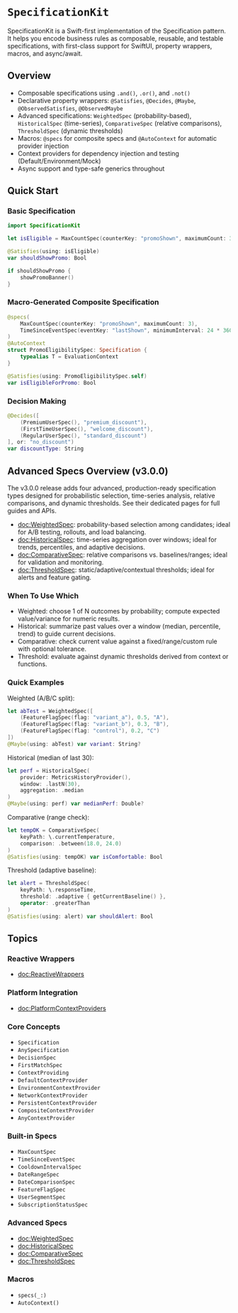 # ``SpecificationKit``

SpecificationKit is a Swift-first implementation of the Specification pattern.
It helps you encode business rules as composable, reusable, and testable specifications,
with first-class support for SwiftUI, property wrappers, macros, and async/await.

## Overview

- Composable specifications using `.and()`, `.or()`, and `.not()`
- Declarative property wrappers: `@Satisfies`, `@Decides`, `@Maybe`, `@ObservedSatisfies`, `@ObservedMaybe`
- Advanced specifications: `WeightedSpec` (probability-based), `HistoricalSpec` (time-series), `ComparativeSpec` (relative comparisons), `ThresholdSpec` (dynamic thresholds)
- Macros: `@specs` for composite specs and `@AutoContext` for automatic provider injection
- Context providers for dependency injection and testing (Default/Environment/Mock)
- Async support and type-safe generics throughout

## Quick Start

### Basic Specification
```swift
import SpecificationKit

let isEligible = MaxCountSpec(counterKey: "promoShown", maximumCount: 3)

@Satisfies(using: isEligible)
var shouldShowPromo: Bool

if shouldShowPromo {
    showPromoBanner()
}
```

### Macro-Generated Composite Specification
```swift
@specs(
    MaxCountSpec(counterKey: "promoShown", maximumCount: 3),
    TimeSinceEventSpec(eventKey: "lastShown", minimumInterval: 24 * 3600)
)
@AutoContext
struct PromoEligibilitySpec: Specification {
    typealias T = EvaluationContext
}

@Satisfies(using: PromoEligibilitySpec.self)
var isEligibleForPromo: Bool
```

### Decision Making
```swift
@Decides([
    (PremiumUserSpec(), "premium_discount"),
    (FirstTimeUserSpec(), "welcome_discount"),
    (RegularUserSpec(), "standard_discount")
], or: "no_discount")
var discountType: String
```

## Advanced Specs Overview (v3.0.0)

The v3.0.0 release adds four advanced, production-ready specification types designed for probabilistic selection, time-series analysis, relative comparisons, and dynamic thresholds. See their dedicated pages for full guides and APIs.

- <doc:WeightedSpec>: probability-based selection among candidates; ideal for A/B testing, rollouts, and load balancing.
- <doc:HistoricalSpec>: time-series aggregation over windows; ideal for trends, percentiles, and adaptive decisions.
- <doc:ComparativeSpec>: relative comparisons vs. baselines/ranges; ideal for validation and monitoring.
- <doc:ThresholdSpec>: static/adaptive/contextual thresholds; ideal for alerts and feature gating.

### When To Use Which

- Weighted: choose 1 of N outcomes by probability; compute expected value/variance for numeric results.
- Historical: summarize past values over a window (median, percentile, trend) to guide current decisions.
- Comparative: check current value against a fixed/range/custom rule with optional tolerance.
- Threshold: evaluate against dynamic thresholds derived from context or functions.

### Quick Examples

Weighted (A/B/C split):
```swift
let abTest = WeightedSpec([
    (FeatureFlagSpec(flag: "variant_a"), 0.5, "A"),
    (FeatureFlagSpec(flag: "variant_b"), 0.3, "B"),
    (FeatureFlagSpec(flag: "control"), 0.2, "C")
])
@Maybe(using: abTest) var variant: String?
```

Historical (median of last 30):
```swift
let perf = HistoricalSpec(
    provider: MetricsHistoryProvider(),
    window: .lastN(30),
    aggregation: .median
)
@Maybe(using: perf) var medianPerf: Double?
```

Comparative (range check):
```swift
let tempOK = ComparativeSpec(
    keyPath: \.currentTemperature,
    comparison: .between(18.0, 24.0)
)
@Satisfies(using: tempOK) var isComfortable: Bool
```

Threshold (adaptive baseline):
```swift
let alert = ThresholdSpec(
    keyPath: \.responseTime,
    threshold: .adaptive { getCurrentBaseline() },
    operator: .greaterThan
)
@Satisfies(using: alert) var shouldAlert: Bool
```

## Topics

### Reactive Wrappers

- <doc:ReactiveWrappers>

### Platform Integration

- <doc:PlatformContextProviders>

### Core Concepts

- ``Specification``
- ``AnySpecification``
- ``DecisionSpec``
- ``FirstMatchSpec``
- ``ContextProviding``
- ``DefaultContextProvider``
- ``EnvironmentContextProvider``
- ``NetworkContextProvider``
- ``PersistentContextProvider``
- ``CompositeContextProvider``
- ``AnyContextProvider``

### Built-in Specs

- ``MaxCountSpec``
- ``TimeSinceEventSpec``
- ``CooldownIntervalSpec``
- ``DateRangeSpec``
- ``DateComparisonSpec``
- ``FeatureFlagSpec``
- ``UserSegmentSpec``
- ``SubscriptionStatusSpec``

### Advanced Specs

- <doc:WeightedSpec>
- <doc:HistoricalSpec>
- <doc:ComparativeSpec>
- <doc:ThresholdSpec>

### Macros

- ``specs(_:)``
- ``AutoContext()``
